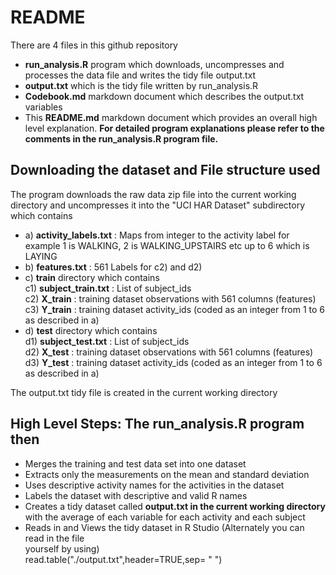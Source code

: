 # README
There are 4 files in this github repository
- **run_analysis.R** program which downloads, uncompresses and processes the data file and writes the tidy file output.txt
- **output.txt** which is the tidy file written by run_analysis.R
- **Codebook.md** markdown document which describes the output.txt variables
- This **README.md** markdown document which provides an overall high level explanation. **For detailed program explanations
please refer to the comments in the run_analysis.R program file.**

## Downloading the dataset and File structure used
The program downloads the raw data zip file into the current working directory and uncompresses it into the "UCI HAR Dataset" subdirectory which contains
- a) **activity_labels.txt** : Maps from integer to the activity label for example 1 is WALKING, 2 is WALKING_UPSTAIRS etc up to 6 which is LAYING
- b) **features.txt** : 561 Labels for c2) and d2)
- c) **train** directory which contains  
			c1) **subject_train.txt** : List of subject_ids  
			c2) **X_train** : training dataset observations with 561 columns (features)  
			c3) **Y_train** : training dataset activity_ids (coded as an integer from 1 to 6 as described in a)
- d) **test** directory which contains  
			d1) **subject_test.txt** : List of subject_ids  
			d2) **X_test** : training dataset observations with 561 columns (features)  
			d3) **Y_test** : training dataset activity_ids (coded as an integer from 1 to 6 as described in a)  
			
The output.txt tidy file is created in the current working directory

## High Level Steps: The run_analysis.R program then
- Merges the training and test data set into one dataset
- Extracts only the measurements on the mean and standard deviation
- Uses descriptive activity names for the activities in the dataset
- Labels the dataset with descriptive and valid R names
- Creates a tidy dataset called **output.txt in the current working directory** with the average of each variable for each activity and each subject
- Reads in and Views the tidy dataset in R Studio (Alternately you can read in the file  
yourself by using)    
read.table("./output.txt",header=TRUE,sep= " ")  